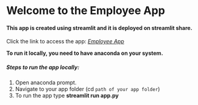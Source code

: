 # Welcome to the Employee App

#### This app is created using streamlit and it is deployed on streamlit share. 

Click the link to access the app:
_[Employee App](https://share.streamlit.io/anishachoudhury/employee_app/main/app.py)_

**To run it locally, you need to have anaconda on your system.**

##### Steps to run the app locally:
1. Open anaconda prompt.
2. Navigate to your app folder (cd `path of your app folder`)
3. To run the app type **streamlit run app.py**
